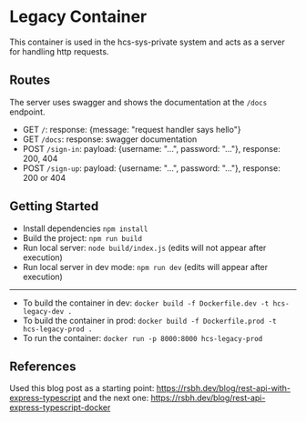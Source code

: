 # Legacy Container

This container is used in the hcs-sys-private system and acts as a server for handling http requests.

## Routes

The server uses swagger and shows the documentation at the `/docs` endpoint.

- GET `/`: response: {message: "request handler says hello"}
- GET `/docs`: response: swagger documentation
- POST `/sign-in`: payload: {username: "...", password: "..."}, response: 200, 404
- POST `/sign-up`: payload: {username: "...", password: "..."}, response: 200 or 404

## Getting Started

- Install dependencies `npm install`
- Build the project: `npm run build`
- Run local server: `node build/index.js` (edits will not appear after execution)
- Run local server in dev mode: `npm run dev` (edits will appear after execution)

---

- To build the container in dev: `docker build -f Dockerfile.dev -t hcs-legacy-dev .`
- To build the container in prod: `docker build -f Dockerfile.prod -t hcs-legacy-prod .`
- To run the container: `docker run -p 8000:8000 hcs-legacy-prod`

## References

Used this blog post as a starting point: https://rsbh.dev/blog/rest-api-with-express-typescript
and the next one: https://rsbh.dev/blog/rest-api-express-typescript-docker
